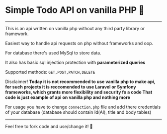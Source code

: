 <h1>Simple Todo API on vanilla PHP 🐘</h1>

---------------------------------------

This is an api written on vanilla php without any third party library or framework.

Easiest way to handle api requests on php without frameworks and oop.

For database there's used MySql to store data.

It also has basic sql injection protection with <strong>parameterized queries</strong>

Supported methods: ``GET,POST,PATCH,DELETE``

Disclaimer! <strong>Today it is not recommended to use vanilla php to make api, for such projects it is reccomended to use Laravel or Symfony frameworks, which grants more flexibility and security fo a code
  That code is just example of api on vanilla php and nothing more
</strong>

For usage you have to change ``connection.php`` file and add there credentials of your database (database should contain Id(AI), title and body tables)

-------------------------------------------

Feel free to fork code and use/change it! 🤝
